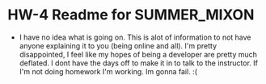 # HW-4 Readme for SUMMER_MIXON

<ul>
<li>I have no idea what is going on. This is alot of information to not have anyone
explaining it to you (being online and all). I'm pretty disappointed, I feel like
my hopes of being a developer are pretty much deflated. I dont have the days off to
make it in to talk to the instructor. If I'm not doing homework I'm working.
Im gonna fail. :(</li>
